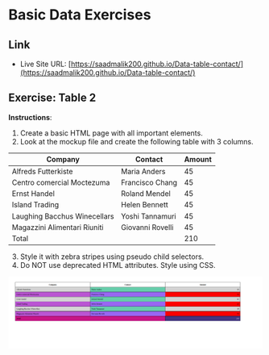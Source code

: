 # Basic Data Exercises

## Link

- Live Site URL: [https://saadmalik200.github.io/Data-table-contact/](https://saadmalik200.github.io/Data-table-contact/)

## Exercise: Table 2

**Instructions**:

1.  Create a basic HTML page with all important elements.
2.  Look at the mockup file and create the following table with 3 columns.

| Company                      | Contact          | Amount |
| ---------------------------- | ---------------- | ------ |
| Alfreds Futterkiste	         | Maria Anders	    |     45 |
| Centro comercial Moctezuma	 | Francisco Chang  |     45 |
| Ernst Handel                 | Roland Mendel    |     45 |
| Island Trading               | Helen Bennett	  |     45 |
| Laughing Bacchus Winecellars | Yoshi Tannamuri  |     45 |
| Magazzini Alimentari Riuniti | Giovanni Rovelli |     45 |
| Total                        |                  |    210 |

3.  Style it with zebra stripes using pseudo child selectors.
4.  Do NOT use deprecated HTML attributes. Style using CSS.

!["mockup-image"](./image/table.png)
